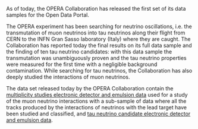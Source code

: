 As of today, the OPERA Collaboration has released the first set of its data samples for the Open Data Portal.

The OPERA experiment has been searching for neutrino oscillations, i.e. the transmutation of muon neutrinos into tau neutrinos along their flight from CERN to the INFN Gran Sasso laboratory (Italy) where they are caught. The Collaboration has reported today the final results on its full data sample and the finding of ten tau neutrino candidates: with this data sample the transmutation was unambiguously proven and the tau neutrino properties were measured for the first time with a negligible background contamination. While searching for tau neutrinos, the Collaboration has also deeply studied the interactions of muon neutrinos.

The data set released today by the OPERA Collaboration contain the [multiplicity studies electronic detector and emulsion data](/search?page=1&size=20&q=multiplicity&experiment=OPERA&file_type=zip) used for a study of the muon neutrino interactions with a sub-sample of data where all the tracks produced by the interactions of neutrinos with the lead target have been studied and classified, and [tau neutrino candidate electronic detector and emulsion data](/search?page=1&size=20&q=tau&experiment=OPERA&file_type=zip).
